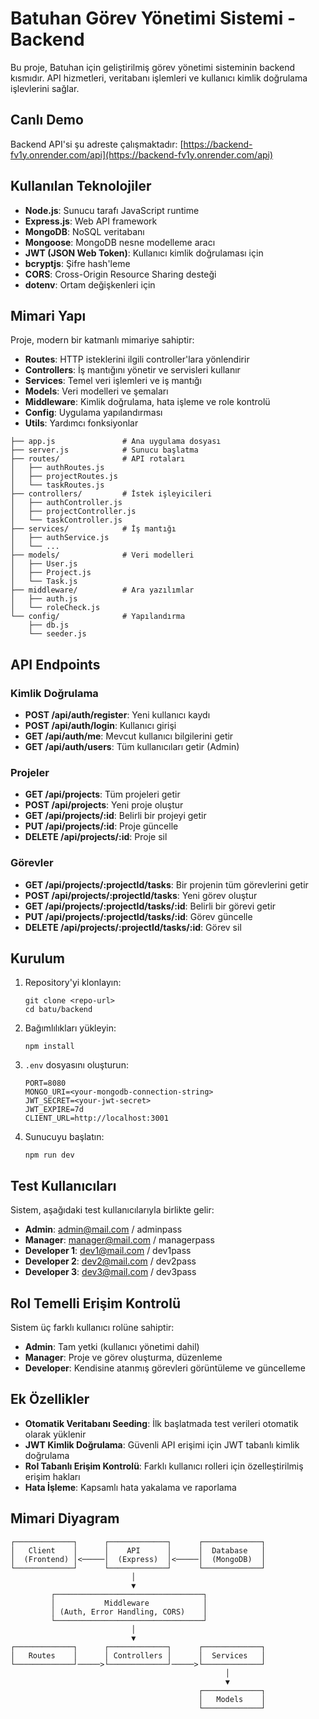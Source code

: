 # Batuhan Görev Yönetimi Sistemi - Backend

Bu proje, Batuhan için geliştirilmiş görev yönetimi sisteminin backend kısmıdır. API hizmetleri, veritabanı işlemleri ve kullanıcı kimlik doğrulama işlevlerini sağlar.

## Canlı Demo

Backend API'si şu adreste çalışmaktadır: [https://backend-fv1y.onrender.com/api](https://backend-fv1y.onrender.com/api)

## Kullanılan Teknolojiler

- **Node.js**: Sunucu tarafı JavaScript runtime
- **Express.js**: Web API framework
- **MongoDB**: NoSQL veritabanı
- **Mongoose**: MongoDB nesne modelleme aracı
- **JWT (JSON Web Token)**: Kullanıcı kimlik doğrulaması için
- **bcryptjs**: Şifre hash'leme
- **CORS**: Cross-Origin Resource Sharing desteği
- **dotenv**: Ortam değişkenleri için

## Mimari Yapı

Proje, modern bir katmanlı mimariye sahiptir:

- **Routes**: HTTP isteklerini ilgili controller'lara yönlendirir
- **Controllers**: İş mantığını yönetir ve servisleri kullanır
- **Services**: Temel veri işlemleri ve iş mantığı
- **Models**: Veri modelleri ve şemaları
- **Middleware**: Kimlik doğrulama, hata işleme ve role kontrolü
- **Config**: Uygulama yapılandırması
- **Utils**: Yardımcı fonksiyonlar

```ascii
├── app.js               # Ana uygulama dosyası
├── server.js            # Sunucu başlatma
├── routes/              # API rotaları
│   ├── authRoutes.js
│   ├── projectRoutes.js
│   └── taskRoutes.js
├── controllers/         # İstek işleyicileri
│   ├── authController.js
│   ├── projectController.js
│   └── taskController.js
├── services/            # İş mantığı
│   ├── authService.js
│   └── ...
├── models/              # Veri modelleri
│   ├── User.js
│   ├── Project.js
│   └── Task.js
├── middleware/          # Ara yazılımlar
│   ├── auth.js
│   └── roleCheck.js
└── config/              # Yapılandırma
    ├── db.js
    └── seeder.js
```

## API Endpoints

### Kimlik Doğrulama

- **POST /api/auth/register**: Yeni kullanıcı kaydı
- **POST /api/auth/login**: Kullanıcı girişi
- **GET /api/auth/me**: Mevcut kullanıcı bilgilerini getir
- **GET /api/auth/users**: Tüm kullanıcıları getir (Admin)

### Projeler

- **GET /api/projects**: Tüm projeleri getir
- **POST /api/projects**: Yeni proje oluştur
- **GET /api/projects/:id**: Belirli bir projeyi getir
- **PUT /api/projects/:id**: Proje güncelle
- **DELETE /api/projects/:id**: Proje sil

### Görevler

- **GET /api/projects/:projectId/tasks**: Bir projenin tüm görevlerini getir
- **POST /api/projects/:projectId/tasks**: Yeni görev oluştur
- **GET /api/projects/:projectId/tasks/:id**: Belirli bir görevi getir
- **PUT /api/projects/:projectId/tasks/:id**: Görev güncelle
- **DELETE /api/projects/:projectId/tasks/:id**: Görev sil

## Kurulum

1. Repository'yi klonlayın:
   ```
   git clone <repo-url>
   cd batu/backend
   ```

2. Bağımlılıkları yükleyin:
   ```
   npm install
   ```

3. `.env` dosyasını oluşturun:
   ```
   PORT=8080
   MONGO_URI=<your-mongodb-connection-string>
   JWT_SECRET=<your-jwt-secret>
   JWT_EXPIRE=7d
   CLIENT_URL=http://localhost:3001
   ```

4. Sunucuyu başlatın:
   ```
   npm run dev
   ```

## Test Kullanıcıları

Sistem, aşağıdaki test kullanıcılarıyla birlikte gelir:

- **Admin**: admin@mail.com / adminpass
- **Manager**: manager@mail.com / managerpass
- **Developer 1**: dev1@mail.com / dev1pass
- **Developer 2**: dev2@mail.com / dev2pass
- **Developer 3**: dev3@mail.com / dev3pass

## Rol Temelli Erişim Kontrolü

Sistem üç farklı kullanıcı rolüne sahiptir:

- **Admin**: Tam yetki (kullanıcı yönetimi dahil)
- **Manager**: Proje ve görev oluşturma, düzenleme
- **Developer**: Kendisine atanmış görevleri görüntüleme ve güncelleme

## Ek Özellikler

- **Otomatik Veritabanı Seeding**: İlk başlatmada test verileri otomatik olarak yüklenir
- **JWT Kimlik Doğrulama**: Güvenli API erişimi için JWT tabanlı kimlik doğrulama
- **Rol Tabanlı Erişim Kontrolü**: Farklı kullanıcı rolleri için özelleştirilmiş erişim hakları
- **Hata İşleme**: Kapsamlı hata yakalama ve raporlama

## Mimari Diyagram

```
┌─────────────┐      ┌─────────────┐      ┌─────────────┐
│   Client    │      │    API      │      │  Database   │
│  (Frontend) │<─────│  (Express)  │<─────│  (MongoDB)  │
└─────────────┘      └─────────────┘      └─────────────┘
                           │
                           ▼
         ┌─────────────────────────────────┐
         │           Middleware            │
         │ (Auth, Error Handling, CORS)    │
         └─────────────────────────────────┘
                           │
                           ▼
┌─────────────┐      ┌─────────────┐      ┌─────────────┐
│   Routes    │      │ Controllers │      │  Services   │
└─────────────┘─────>└─────────────┘─────>└─────────────┘
                                                │
                                                ▼
                                          ┌─────────────┐
                                          │   Models    │
                                          └─────────────┘
``` 